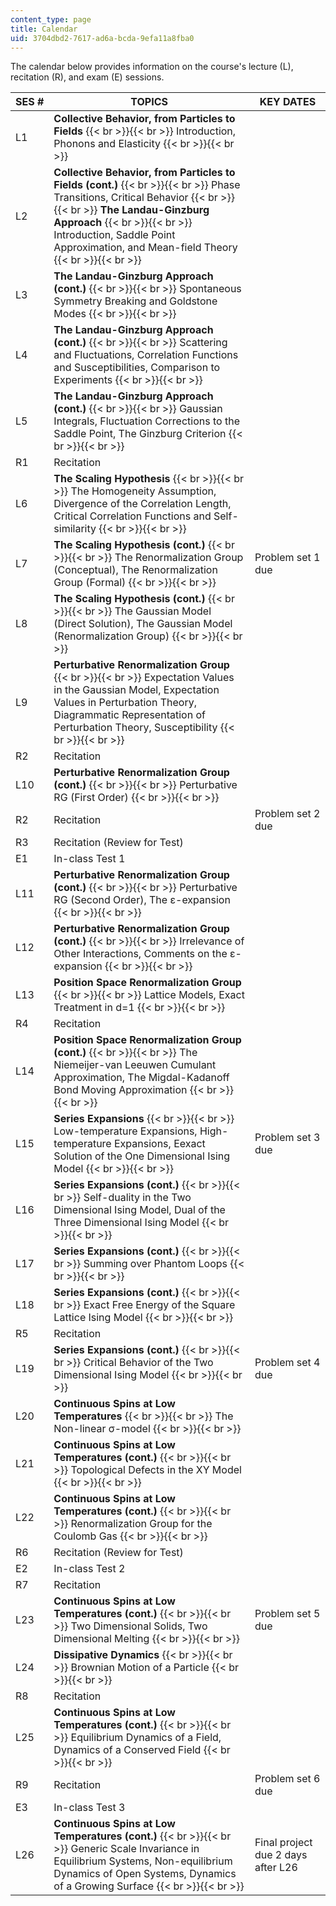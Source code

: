 ```yaml
---
content_type: page
title: Calendar
uid: 3704dbd2-7617-ad6a-bcda-9efa11a8fba0
---
```


The calendar below provides information on the course's lecture (L), recitation (R), and exam (E) sessions.

| SES # | TOPICS | KEY DATES |
| --- | --- | --- |
| L1 | **Collective Behavior, from Particles to Fields** {{< br >}}{{< br >}} Introduction, Phonons and Elasticity {{< br >}}{{< br >}}  | &nbsp; |
| L2 | **Collective Behavior, from Particles to Fields (cont.)** {{< br >}}{{< br >}} Phase Transitions, Critical Behavior {{< br >}}{{< br >}} **The Landau-Ginzburg Approach** {{< br >}}{{< br >}} Introduction, Saddle Point Approximation, and Mean-field Theory {{< br >}}{{< br >}}  | &nbsp; |
| L3 | **The Landau-Ginzburg Approach (cont.)** {{< br >}}{{< br >}} Spontaneous Symmetry Breaking and Goldstone Modes {{< br >}}{{< br >}}  | &nbsp; |
| L4 | **The Landau-Ginzburg Approach (cont.)** {{< br >}}{{< br >}} Scattering and Fluctuations, Correlation Functions and Susceptibilities, Comparison to Experiments {{< br >}}{{< br >}}  | &nbsp; |
| L5 | **The Landau-Ginzburg Approach (cont.)** {{< br >}}{{< br >}} Gaussian Integrals, Fluctuation Corrections to the Saddle Point, The Ginzburg Criterion {{< br >}}{{< br >}}  | &nbsp; |
| R1 | Recitation | &nbsp; |
| L6 | **The Scaling Hypothesis** {{< br >}}{{< br >}} The Homogeneity Assumption, Divergence of the Correlation Length, Critical Correlation Functions and Self-similarity {{< br >}}{{< br >}}  | &nbsp; |
| L7 | **The Scaling Hypothesis (cont.)** {{< br >}}{{< br >}} The Renormalization Group (Conceptual), The Renormalization Group (Formal) {{< br >}}{{< br >}}  | Problem set 1 due |
| L8 | **The Scaling Hypothesis (cont.)** {{< br >}}{{< br >}} The Gaussian Model (Direct Solution), The Gaussian Model (Renormalization Group) {{< br >}}{{< br >}}  | &nbsp; |
| L9 | **Perturbative Renormalization Group** {{< br >}}{{< br >}} Expectation Values in the Gaussian Model, Expectation Values in Perturbation Theory, Diagrammatic Representation of Perturbation Theory, Susceptibility {{< br >}}{{< br >}}  | &nbsp; |
| R2 | Recitation | &nbsp; |
| L10 | **Perturbative Renormalization Group (cont.)** {{< br >}}{{< br >}} Perturbative RG (First Order) {{< br >}}{{< br >}}  | &nbsp; |
| R2 | Recitation | Problem set 2 due |
| R3 | Recitation (Review for Test) | &nbsp; |
| E1 | In-class Test 1 | &nbsp; |
| L11 | **Perturbative Renormalization Group (cont.)** {{< br >}}{{< br >}} Perturbative RG (Second Order), The ε-expansion {{< br >}}{{< br >}}  | &nbsp; |
| L12 | **Perturbative Renormalization Group (cont.)** {{< br >}}{{< br >}} Irrelevance of Other Interactions, Comments on the ε-expansion {{< br >}}{{< br >}}  | &nbsp; |
| L13 | **Position Space Renormalization Group** {{< br >}}{{< br >}} Lattice Models, Exact Treatment in d=1 {{< br >}}{{< br >}}  | &nbsp; |
| R4 | Recitation | &nbsp; |
| L14 | **Position Space Renormalization Group (cont.)** {{< br >}}{{< br >}} The Niemeijer-van Leeuwen Cumulant Approximation, The Migdal-Kadanoff Bond Moving Approximation {{< br >}}{{< br >}}  | &nbsp; |
| L15 | **Series Expansions** {{< br >}}{{< br >}} Low-temperature Expansions, High-temperature Expansions, Eexact Solution of the One Dimensional Ising Model {{< br >}}{{< br >}}  | Problem set 3 due |
| L16 | **Series Expansions (cont.)** {{< br >}}{{< br >}} Self-duality in the Two Dimensional Ising Model, Dual of the Three Dimensional Ising Model {{< br >}}{{< br >}}  | &nbsp; |
| L17 | **Series Expansions (cont.)** {{< br >}}{{< br >}} Summing over Phantom Loops {{< br >}}{{< br >}}  | &nbsp; |
| L18 | **Series Expansions (cont.)** {{< br >}}{{< br >}} Exact Free Energy of the Square Lattice Ising Model {{< br >}}{{< br >}}  | &nbsp; |
| R5 | Recitation | &nbsp; |
| L19 | **Series Expansions (cont.)** {{< br >}}{{< br >}} Critical Behavior of the Two Dimensional Ising Model {{< br >}}{{< br >}}  | Problem set 4 due |
| L20 | **Continuous Spins at Low Temperatures** {{< br >}}{{< br >}} The Non-linear σ-model {{< br >}}{{< br >}}  | &nbsp; |
| L21 | **Continuous Spins at Low Temperatures (cont.)** {{< br >}}{{< br >}} Topological Defects in the XY Model {{< br >}}{{< br >}}  | &nbsp; |
| L22 | **Continuous Spins at Low Temperatures (cont.)** {{< br >}}{{< br >}} Renormalization Group for the Coulomb Gas {{< br >}}{{< br >}}  | &nbsp; |
| R6 | Recitation (Review for Test) | &nbsp; |
| E2 | In-class Test 2 | &nbsp; |
| R7 | Recitation | &nbsp; |
| L23 | **Continuous Spins at Low Temperatures (cont.)** {{< br >}}{{< br >}} Two Dimensional Solids, Two Dimensional Melting {{< br >}}{{< br >}}  | Problem set 5 due |
| L24 | **Dissipative Dynamics** {{< br >}}{{< br >}} Brownian Motion of a Particle {{< br >}}{{< br >}}  | &nbsp; |
| R8 | Recitation | &nbsp; |
| L25 | **Continuous Spins at Low Temperatures (cont.)** {{< br >}}{{< br >}} Equilibrium Dynamics of a Field, Dynamics of a Conserved Field {{< br >}}{{< br >}}  | &nbsp; |
| R9 | Recitation | Problem set 6 due |
| E3 | In-class Test 3 | &nbsp; |
| L26 | **Continuous Spins at Low Temperatures (cont.)** {{< br >}}{{< br >}} Generic Scale Invariance in Equilibrium Systems, Non-equilibrium Dynamics of Open Systems, Dynamics of a Growing Surface {{< br >}}{{< br >}}  | Final project due 2 days after L26